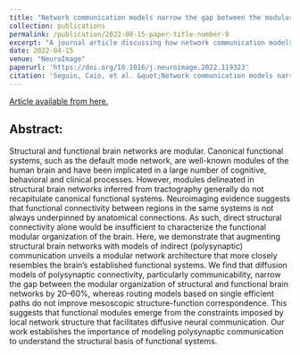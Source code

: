 ```yaml
---
title: "Network communication models narrow the gap between the modular organization of structural and functional brain networks"
collection: publications
permalink: /publication/2022-08-15-paper-title-number-9
excerpt: "A journal article discussing how network communication models elucidate the structural basis of functional systems in the brain."
date: 2022-04-15
venue: "NeuroImage"
paperurl: 'https://doi.org/10.1016/j.neuroimage.2022.119323'
citation: 'Seguin, Caio, et al. &quot;Network communication models narrow the gap between the modular organization of structural and functional brain networks.&quot; <i>NeuroImage</i> 257 (2022): 119323.'
---
```


[Article available from here.](https://doi.org/10.1016/j.neuroimage.2022.119323)

## Abstract:

Structural and functional brain networks are modular. Canonical functional systems, such as the default mode network, are well-known modules of the human brain and have been implicated in a large number of cognitive, behavioral and clinical processes. However, modules delineated in structural brain networks inferred from tractography generally do not recapitulate canonical functional systems. Neuroimaging evidence suggests that functional connectivity between regions in the same systems is not always underpinned by anatomical connections. As such, direct structural connectivity alone would be insufficient to characterize the functional modular organization of the brain. Here, we demonstrate that augmenting structural brain networks with models of indirect (polysynaptic) communication unveils a modular network architecture that more closely resembles the brain’s established functional systems. We find that diffusion models of polysynaptic connectivity, particularly communicability, narrow the gap between the modular organization of structural and functional brain networks by 20–60%, whereas routing models based on single efficient paths do not improve mesoscopic structure-function correspondence. This suggests that functional modules emerge from the constraints imposed by local network structure that facilitates diffusive neural communication. Our work establishes the importance of modeling polysynaptic communication to understand the structural basis of functional systems.
